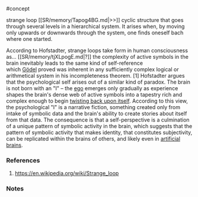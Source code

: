 #concept

strange loop [[SR/memory/Tapog4BG.md|>>]] cyclic structure that goes through several levels in a hierarchical system. It arises when, by moving only upwards or downwards through the system, one finds oneself bach where one started. 


According to Hofstadter, strange loops take form in human consciousness as...
[[SR/memory/tjXLpogE.md|?]]
the complexity of active symbols in the brain inevitably leads to the same kind of self-reference which [Gödel](https://en.wikipedia.org/wiki/Kurt_G%C3%B6del "Kurt Gödel") proved was inherent in any sufficiently complex logical or arithmetical system in his incompleteness theorem. [1]
Hofstadter argues that the psychological self arises out of a similar kind of paradox. The brain is not born with an "I" – the [ego](https://en.wikipedia.org/wiki/Ego_(Freudian) "Ego (Freudian)") emerges only gradually as experience shapes the brain's dense web of active symbols into a tapestry rich and complex enough to begin [twisting back upon itself](https://en.wikipedia.org/wiki/Self-reference "Self-reference"). According to this view, the psychological "I" is a narrative fiction, something created only from intake of symbolic data and the brain's ability to create stories about itself from that data. The consequence is that a self-perspective is a culmination of a unique pattern of symbolic activity in the brain, which suggests that the pattern of symbolic activity that makes identity, that constitutes subjectivity, can be replicated within the brains of others, and likely even in [artificial brains](https://en.wikipedia.org/wiki/Artificial_brain "Artificial brain").
### References
1. https://en.wikipedia.org/wiki/Strange_loop
### Notes





